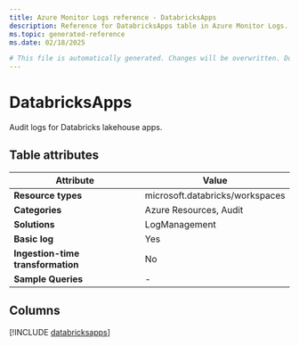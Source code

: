 ```yaml
---
title: Azure Monitor Logs reference - DatabricksApps
description: Reference for DatabricksApps table in Azure Monitor Logs.
ms.topic: generated-reference
ms.date: 02/18/2025

# This file is automatically generated. Changes will be overwritten. Do not change this file directly.
---
```


# DatabricksApps

Audit logs for Databricks lakehouse apps.


## Table attributes

|Attribute|Value|
|---|---|
|**Resource types**|microsoft.databricks/workspaces|
|**Categories**|Azure Resources, Audit|
|**Solutions**| LogManagement|
|**Basic log**|Yes|
|**Ingestion-time transformation**|No|
|**Sample Queries**|-|



## Columns
  
[!INCLUDE [databricksapps](~/reusable-content/ce-skilling/azure/includes/azure-monitor/reference/tables/databricksapps-include.md)]
